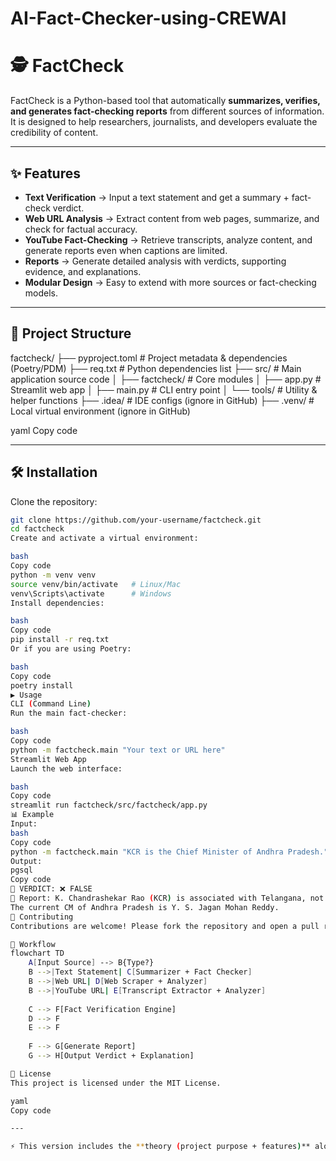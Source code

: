 # AI-Fact-Checker-using-CREWAI
# 🕵️ FactCheck

FactCheck is a Python-based tool that automatically **summarizes, verifies, and generates fact-checking reports** from different sources of information.  
It is designed to help researchers, journalists, and developers evaluate the credibility of content.

---

## ✨ Features
- **Text Verification** → Input a text statement and get a summary + fact-check verdict.  
- **Web URL Analysis** → Extract content from web pages, summarize, and check for factual accuracy.  
- **YouTube Fact-Checking** → Retrieve transcripts, analyze content, and generate reports even when captions are limited.  
- **Reports** → Generate detailed analysis with verdicts, supporting evidence, and explanations.  
- **Modular Design** → Easy to extend with more sources or fact-checking models.  

---

## 📂 Project Structure
factcheck/
├── pyproject.toml # Project metadata & dependencies (Poetry/PDM)
├── req.txt # Python dependencies list
├── src/ # Main application source code
│ ├── factcheck/ # Core modules
│ ├── app.py # Streamlit web app
│ ├── main.py # CLI entry point
│ └── tools/ # Utility & helper functions
├── .idea/ # IDE configs (ignore in GitHub)
├── .venv/ # Local virtual environment (ignore in GitHub)

yaml
Copy code

---

## 🛠️ Installation

Clone the repository:
```bash
git clone https://github.com/your-username/factcheck.git
cd factcheck
Create and activate a virtual environment:

bash
Copy code
python -m venv venv
source venv/bin/activate   # Linux/Mac
venv\Scripts\activate      # Windows
Install dependencies:

bash
Copy code
pip install -r req.txt
Or if you are using Poetry:

bash
Copy code
poetry install
▶️ Usage
CLI (Command Line)
Run the main fact-checker:

bash
Copy code
python -m factcheck.main "Your text or URL here"
Streamlit Web App
Launch the web interface:

bash
Copy code
streamlit run factcheck/src/factcheck/app.py
📊 Example
Input:
bash
Copy code
python -m factcheck.main "KCR is the Chief Minister of Andhra Pradesh."
Output:
pgsql
Copy code
🎯 VERDICT: ❌ FALSE
📖 Report: K. Chandrashekar Rao (KCR) is associated with Telangana, not Andhra Pradesh. 
The current CM of Andhra Pradesh is Y. S. Jagan Mohan Reddy.
🤝 Contributing
Contributions are welcome! Please fork the repository and open a pull request with improvements.

🔄 Workflow
flowchart TD
    A[Input Source] --> B{Type?}
    B -->|Text Statement| C[Summarizer + Fact Checker]
    B -->|Web URL| D[Web Scraper + Analyzer]
    B -->|YouTube URL| E[Transcript Extractor + Analyzer]
    
    C --> F[Fact Verification Engine]
    D --> F
    E --> F
    
    F --> G[Generate Report]
    G --> H[Output Verdict + Explanation]

📜 License
This project is licensed under the MIT License.

yaml
Copy code

---

⚡ This version includes the **theory (project purpose + features)** along with the **practical usage guide**.  
